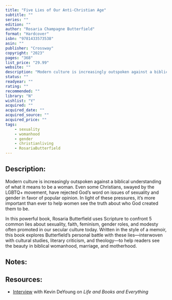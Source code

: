 ```yaml
---
title: "Five Lies of Our Anti-Christian Age"
subtitle: ""
series: ""
edition: ""
author: "Rosaria Champagne Butterfield"
format: "Hardcover"
isbn: "9781433573538"
asin: ""
publisher: "Crossway"
copyright: "2023"
pages: "368"
list_price: "29.99"
website: ""
description: "Modern culture is increasingly outspoken against a biblical understanding of what it means to be a woman. Even some Christians, swayed by the LGBTQ+ movement, have rejected God’s word on issues of sexuality and gender in favor of popular opinion. In light of these pressures, it’s more important than ever to help women see the truth about who God created them to be."
status: ""
readyear: ""
rating: ""
recommended: ""
library: "N"
wishlist: "Y"
acquired: ""
acquired_date: ""
acquired_source: ""
acquired_price: ""
tags:
    - sexuality
    - womanhood
    - gender
    - christianliving
    - RosariaButterfield
---
```

## Description:
Modern culture is increasingly outspoken against a biblical understanding of what it means to be a woman. Even some Christians, swayed by the LGBTQ+ movement, have rejected God’s word on issues of sexuality and gender in favor of popular opinion. In light of these pressures, it’s more important than ever to help women see the truth about who God created them to be.

In this powerful book, Rosaria Butterfield uses Scripture to confront 5 common lies about sexuality, faith, feminism, gender roles, and modesty often promoted in our secular culture today. Written in the style of a memoir, this book explores Butterfield’s personal battle with these lies―interwoven with cultural studies, literary criticism, and theology―to help readers see the beauty in biblical womanhood, marriage, and motherhood.

## Notes:

## Resources: 
- [Interview](https://overcast.fm/+ghgJbUtu8) with Kevin DeYoung on _Life and Books and Everything_ 